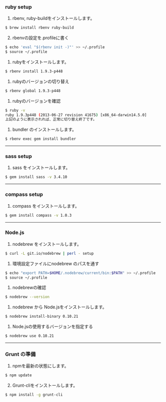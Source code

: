 ### ruby setup
1. rbenv, ruby-buildをインストールします。  
```sh
$ brew install rbenv ruby-build
```
2. rbenvの設定を.profileに書く  
```sh
$ echo 'eval "$(rbenv init -)"' >> ~/.profile
$ source ~/.profile
```
1. rubyをインストールします。  
```sh
$ rbenv install 1.9.3-p448
```
1. rubyのバージョンの切り替え  
```sh
$ rbenv global 1.9.3-p448
```
1. rubyのバージョンを確認  
```sh
$ ruby -v
ruby 1.9.3p448 (2013-06-27 revision 41675) [x86_64-darwin14.5.0]
上記のように表示されれば、正常に切り替え終了です。
```
1. bundler のインストールします。  
```sh
$ rbenv exec gem install bundler
```

----

### sass setup
1. sass をインストールします。  
```sh
$ gem install sass -v 3.4.10
```



----

### compass setup
1. compass をインストールします。  
```sh
$ gem install compass -v 1.0.3
```

----

### Node.js
1. nodebrew をインストールします。  
```sh
$ curl -L git.io/nodebrew | perl - setup
```
1. 環境設定ファイルにnodebrew のパスを通す  
```sh
$ echo "export PATH=$HOME/.nodebrew/current/bin:$PATH" >> ~/.profile
$ source ~/.profile
```
1. nodebrewの確認  
```sh
$ nodebrew --version
```
1. nodebrew から Node.jsをインストールします。  
```sh
$ nodebrew install-binary 0.10.21
```
1. Node.jsの使用するバージョンを指定する  
```sh
$ nodebrew use 0.10.21
```

----

### Grunt の準備
1. npmを最新の状態にします。  
```sh
$ npm update
```
2.	Grunt-cliをインストールします。   
```sh
$ npm install -g grunt-cli
```  
